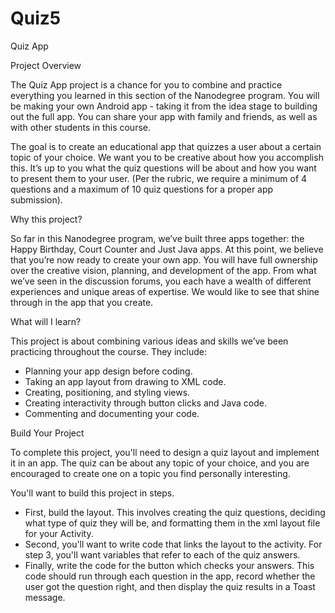 # Quiz5

Quiz App 

Project Overview 

The Quiz App project is a chance for you to combine and practice everything you learned in this section of the Nanodegree program. You will be making your own Android app - taking it from the idea stage to building out the full app. You can share your app with family and friends, as well as with other students in this course. 

The goal is to create an educational app that quizzes a user about a certain topic of your choice. We want you to be creative about how you accomplish this. It’s up to you what the quiz questions will be about and how you want to present them to your user. (Per the rubric, we require a minimum of 4 questions and a maximum of 10 quiz questions for a proper app submission). 

Why this project? 

So far in this Nanodegree program, we’ve built three apps together: the Happy Birthday, Court Counter and Just Java apps. At this point, we believe that you’re now ready to create your own app. You will have full ownership over the creative vision, planning, and development of the app. From what we’ve seen in the discussion forums, you each have a wealth of different experiences and unique areas of expertise. We would like to see that shine through in the app that you create. 

What will I learn? 

This project is about combining various ideas and skills we’ve been practicing throughout the course. They include: 

* Planning your app design before coding. 
* Taking an app layout from drawing to XML code. 
* Creating, positioning, and styling views. 
* Creating interactivity through button clicks and Java code. 
* Commenting and documenting your code. 

Build Your Project 

To complete this project, you'll need to design a quiz layout and implement it in an app. The quiz can be about any topic of your choice, and you are encouraged to create one on a topic you find personally interesting. 

You'll want to build this project in steps. 

* First, build the layout. This involves creating the quiz questions, deciding what type of quiz they will be, and formatting them in the xml layout file for your Activity. 
* Second, you'll want to write code that links the layout to the activity. For step 3, you'll want variables that refer to each of the quiz answers. 
* Finally, write the code for the button which checks your answers. This code should run through each question in the app, record whether the user got the question right, and then display the quiz results in a Toast message.
